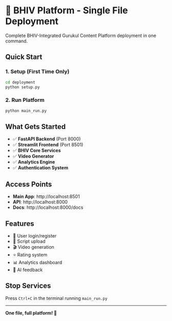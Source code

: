 # 🚀 BHIV Platform - Single File Deployment

Complete BHIV-Integrated Gurukul Content Platform deployment in one command.

## Quick Start

### 1. Setup (First Time Only)
```cmd
cd deployment
python setup.py
```

### 2. Run Platform
```cmd
python main_run.py
```

## What Gets Started

- ✅ **FastAPI Backend** (Port 8000)
- ✅ **Streamlit Frontend** (Port 8501)
- ✅ **BHIV Core Services**
- ✅ **Video Generator**
- ✅ **Analytics Engine**
- ✅ **Authentication System**

## Access Points

- **Main App**: http://localhost:8501
- **API**: http://localhost:8000
- **Docs**: http://localhost:8000/docs

## Features

- 🔐 User login/register
- 📝 Script upload
- 🎬 Video generation
- ⭐ Rating system
- 📊 Analytics dashboard
- 🤖 AI feedback

## Stop Services

Press `Ctrl+C` in the terminal running `main_run.py`

---
**One file, full platform! 🎯**